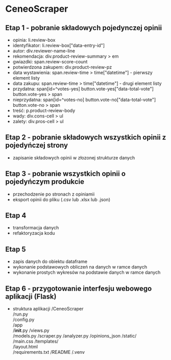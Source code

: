 # CeneoScraper
## Etap 1 - pobranie składowych pojedynczej opinii
- opinia: li.review-box
- identyfikator: li.review-box["data-entry-id"]
- autor: div.reviewer-name-line
- rekomendacja: div.product-review-summary > em
- gwiazdki: span.review-score-count
- potwierdzona zakupem: div.product-review-pz
- data wystawienia: span.review-time > time["datetime"] - pierwszy element listy
- data zakupu: span.review-time > time["datetime"] - drugi element listy
- przydatna: span[id=^votes-yes]
             button.vote-yes["data-total-vote"]
             button.vote-yes > span
- nieprzydatna: span[id=^votes-no]
                button.vote-no["data-total-vote"]
                button.vote-no > span
- treść: p.product-review-body
- wady: div.cons-cell > ul
- zalety: div.pros-cell > ul

## Etap 2 - pobranie składowych wszystkich opinii z pojedyńczej strony
- zapisanie składowych opinii w złozonej strukturze danych
## Etap 3 - pobranie wszystkich opinii o pojedyńczym produkcie
- przechodzenie po stronach z opiniamii
- eksport opinii do pliku (.csv lub .xlsx lub .json)

## Etap 4 
- transformacja danych
- refaktoryzacja kodu

## Etap 5 
- zapis danych do obiektu dataframe
- wykonanie podstawowych obliczeń na danych w ramce danych
- wykonanie prostych wykresów na podstawie danych w ramce danych

## Etap 6 - przygotowanie interfesju webowego aplikacji (Flask)
- struktura aplikacji
    /CeneoScraper  
        /run.py  
        /config.py  
        /app  
            /__init__.py
            /views.py  
            /models.py 
            /scraper.py
            /analyzer.py
            /opinions_json 
            /static/  
                /main.css
            /templates/  
                /layout.html  
        /requirements.txt
        /README
        /.venv